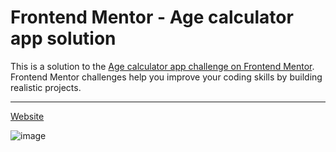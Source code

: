 # Frontend Mentor - Age calculator app solution

This is a solution to the [Age calculator app challenge on Frontend Mentor](https://www.frontendmentor.io/challenges/age-calculator-app-dF9DFFpj-Q). Frontend Mentor challenges help you improve your coding skills by building realistic projects.

---

[Website](https://age-calculator-app-otf31.vercel.app/)

![image](https://github.com/OTF31/age-calculator-app/assets/75378049/cfe596af-9818-4afa-9276-e9c21b5525e3)
